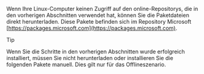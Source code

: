 Wenn Ihre Linux-Computer keinen Zugriff auf den online-Repositorys, die in den vorherigen Abschnitten verwendet hat, können Sie die Paketdateien direkt herunterladen. Diese Pakete befinden sich im Repository Microsoft [https://packages.microsoft.com](https://packages.microsoft.com).

> [!TIP]
> Wenn Sie die Schritte in den vorherigen Abschnitten wurde erfolgreich installiert, müssen Sie nicht herunterladen oder installieren Sie die folgenden Pakete manuell. Dies gilt nur für das Offlineszenario.